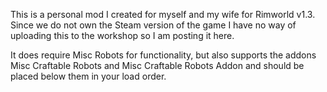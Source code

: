 This is a personal mod I created for myself and my wife for Rimworld v1.3. 
Since we do not own the Steam version of the game I have no way of uploading this to the workshop so I am posting it here.

It does require Misc Robots for functionality, but also supports the addons Misc Craftable Robots and Misc Craftable Robots Addon and should be placed below them in your load order.
